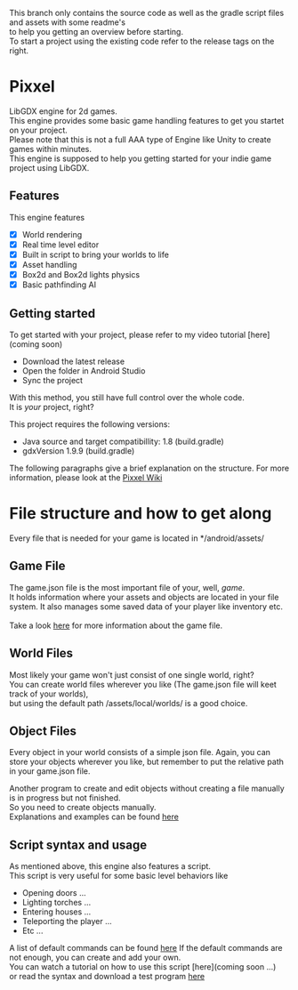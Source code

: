This branch only contains the source code as well as the gradle script files and assets with some readme's<br>
to help you getting an overview before starting.<br>
To start a project using the existing code refer to the release tags on the right.

# Pixxel
LibGDX engine for 2d games.<br>
This engine provides some basic game handling features to get you startet on your project.<br>
Please note that this is not a full AAA type of Engine like Unity to create games within minutes.<br>
This engine is supposed to help you getting started for your indie game project using LibGDX.

## Features
This engine features
 - [x] World rendering
 - [x] Real time level editor
 - [x] Built in script to bring your worlds to life
 - [x] Asset handling
 - [x] Box2d and Box2d lights physics
 - [x] Basic pathfinding AI

## Getting started
To get started with your project, please refer to my video tutorial [here](coming soon)

- Download the latest release
- Open the folder in Android Studio
- Sync the project

With this method, you still have full control over the whole code.<br>
It is <i>your</i> project, right?

This project requires the following versions:
- Java source and target compatibillity: 1.8 (build.gradle)
- gdxVersion 1.9.9 (build.gradle)

The following paragraphs give a brief explanation on the structure.
For more information, please look at the [Pixxel Wiki](https://github.com/DevKevYT/Pixxel/wiki)

# File structure and how to get along
Every file that is needed for your game is located in */android/assets/<br>

## Game File
The game.json file is the most important file of your, well, <i>game</i>.<br>
It holds information where your assets and objects are located in your file system.
It also manages some saved data of your player like inventory etc.<br><br>
Take a look [here](../pixxel-doc/assets/local/README.md) for more information about the game file.

## World Files
Most likely your game won't just consist of one single world, right?<br>
You can create world files wherever you like (The game.json file will keet track of your worlds),<br>
but using the default path /assets/local/worlds/ is a good choice.

## Object Files
Every object in your world consists of a simple json file.
Again, you can store your objects wherever you like, but remember to put the relative path in your game.json file.<br>

Another program to create and edit objects without creating a file manually is in progress but not finished.<br>
So you need to create objects manually.<br>
Explanations and examples can be found [here](../pixxel-doc/assets/local/Demo/)

## Script syntax and usage
As mentioned above, this engine also features a script.<br>
This script is very useful for some basic level behaviors like
- Opening doors ...
- Lighting torches ...
- Entering houses ...
- Teleporting the player ...
- Etc ...

A list of default commands can be found [here](../pixxel-doc/assets/local/Demo/)
If the default commands are not enough, you can create and add your own.<br>
You can watch a tutorial on how to use this script [here](coming soon ...)<br>
or read the syntax and download a test program [here](https://github.com/DevKevYT/devscript)
